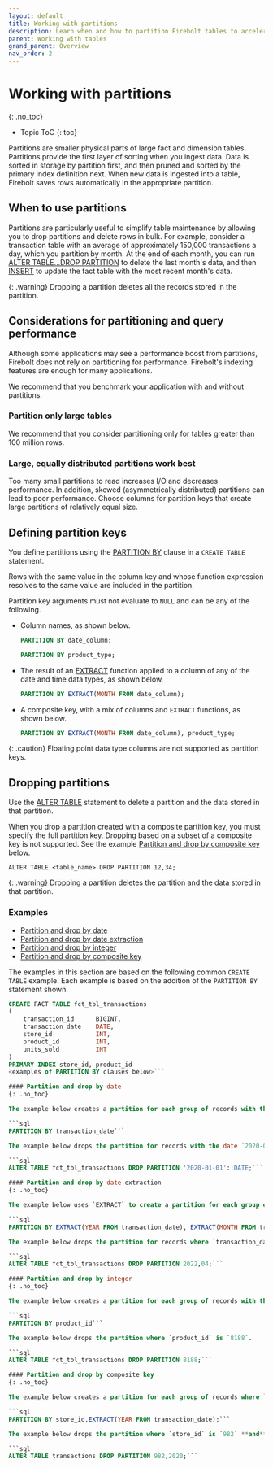 ```yaml
---
layout: default
title: Working with partitions
description: Learn when and how to partition Firebolt tables to accelerate query performance and simplify table maintenance.
parent: Working with tables
grand_parent: Overview
nav_order: 2
---
```


# Working with partitions
{: .no_toc}

* Topic ToC
{: toc}

Partitions are smaller physical parts of large fact and dimension tables. Partitions provide the first layer of sorting when you ingest data. Data is sorted in storage by partition first, and then pruned and sorted by the primary index definition next. When new data is ingested into a table, Firebolt saves rows automatically in the appropriate partition.

## When to use partitions

Partitions are particularly useful to simplify table maintenance by allowing you to drop partitions and delete rows in bulk. For example, consider a transaction table with an average of approximately 150,000 transactions a day, which you partition by month. At the end of each month, you can run [ALTER TABLE...DROP PARTITION](../../sql_reference/commands/data-definition/alter-table.md) to delete the last month's data, and then [INSERT](../../sql_reference/commands/data-management/insert.md) to update the fact table with the most recent month's data.

{: .warning}
Dropping a partition deletes all the records stored in the partition.

## Considerations for partitioning and query performance

Although some applications may see a performance boost from partitions, Firebolt does not rely on partitioning for performance. Firebolt's indexing features are enough for many applications.

We recommend that you benchmark your application with and without partitions.

### Partition only large tables
We recommend that you consider partitioning only for tables greater than 100 million rows.

### Large, equally distributed partitions work best

Too many small partitions to read increases I/O and decreases performance. In addition, skewed (asymmetrically distributed) partitions can lead to poor performance. Choose columns for partition keys that create large partitions of relatively equal size.

## Defining partition keys

You define partitions using the [PARTITION BY](../sql_reference/commands/data-definition/create-fact-dimension-table.md#partition-by) clause in a `CREATE TABLE` statement.

Rows with the same value in the column key and whose function expression resolves to the same value are included in the partition.

Partition key arguments must not evaluate to `NULL` and can be any of the following.

* Column names, as shown below.  
  ```sql
  PARTITION BY date_column;
  ```  
  ```sql
  PARTITION BY product_type;
  ```

* The result of an [EXTRACT](../sql_reference/functions-reference/date-and-time/extract-new.md) function applied to a column of any of the date and time data types, as shown below.  
  ```sql
  PARTITION BY EXTRACT(MONTH FROM date_column);
  ```

* A composite key, with a mix of columns and `EXTRACT` functions, as shown below.  
  ```sql
  PARTITION BY EXTRACT(MONTH FROM date_column), product_type;
  ```
  
{: .caution}
Floating point data type columns are not supported as partition keys.

## Dropping partitions

Use the [ALTER TABLE](../../sql_reference/commands/data-definition/alter-table.md) statement to delete a partition and the data stored in that partition.

When you drop a partition created with a composite partition key, you must specify the full partition key. Dropping based on a subset of a composite key is not supported. See the example [Partition and drop by composite key](#partition-and-drop-by-composite-key) below.

```ALTER TABLE <table_name> DROP PARTITION 12,34;```

{: .warning}
Dropping a partition deletes the partition and the data stored in that partition.

### Examples

* [Partition and drop by date](#partition-and-drop-by-date)
* [Partition and drop by date extraction](#partition-and-drop-by-date-extraction)
* [Partition and drop by integer](#partition-and-drop-by-integer)
* [Partition and drop by composite key](#partition-and-drop-by-composite-key)

The examples in this section are based on the following common `CREATE TABLE` example. Each example is based on the addition of the `PARTITION BY` statement shown.

```sql
CREATE FACT TABLE fct_tbl_transactions
(
    transaction_id      BIGINT,
    transaction_date    DATE,
    store_id            INT,
    product_id          INT,
    units_sold          INT
)
PRIMARY INDEX store_id, product_id
<examples of PARTITION BY clauses below>```

#### Partition and drop by date
{: .no_toc}

The example below creates a partition for each group of records with the same date value in `transaction_date`.

```sql
PARTITION BY transaction_date```

The example below drops the partition for records with the date `2020-01-01`. The date is provided as a string literal and must be cast to the `DATE` data type in the command. The command uses the [:: operator for CAST](../sql_reference/operators.md#-operator-for-cast).

```sql
ALTER TABLE fct_tbl_transactions DROP PARTITION '2020-01-01'::DATE;```

#### Partition and drop by date extraction
{: .no_toc}

The example below uses `EXTRACT` to create a partition for each group of records with the same year value in `transaction_date`.

```sql
PARTITION BY EXTRACT(YEAR FROM transaction_date), EXTRACT(MONTH FROM transaction_date);```

The example below drops the partition for records where `transaction_date` is `3`, which corresponds to the month of March. The month is specified as an integer in the command.

```sql
ALTER TABLE fct_tbl_transactions DROP PARTITION 2022,04;```

#### Partition and drop by integer
{: .no_toc}

The example below creates a partition for each group of records with the same value for `product_id`.

```sql
PARTITION BY product_id```

The example below drops the partition where `product_id` is `8188`.

```sql
ALTER TABLE fct_tbl_transactions DROP PARTITION 8188;```

#### Partition and drop by composite key
{: .no_toc}

The example below creates a partition for each group of records where `store_id` is the same value **and** `transaction_date` is the same year.

```sql
PARTITION BY store_id,EXTRACT(YEAR FROM transaction_date);```

The example below drops the partition where `store_id` is `982` **and** `transaction_date` is `2020` .

```sql
ALTER TABLE transactions DROP PARTITION 982,2020;```
